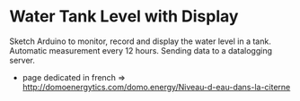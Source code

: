 Water Tank Level with Display
=======
Sketch Arduino to monitor, record and display the water level in a tank. Automatic measurement every 12 hours. Sending data to a datalogging server.

* page dedicated in french => http://domoenergytics.com/domo.energy/Niveau-d-eau-dans-la-citerne
